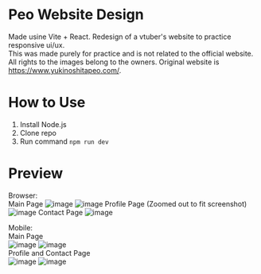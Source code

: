 # Peo Website Design
Made usine Vite + React. Redesign of a vtuber's website to practice responsive ui/ux. <br/>
This was made purely for practice and is not related to the official website. All rights to the images belong to the owners. Original website is https://www.yukinoshitapeo.com/.

# How to Use
1. Install Node.js
2. Clone repo
3. Run command ```npm run dev```

# Preview
Browser: <br/>
Main Page 
![image](https://github.com/user-attachments/assets/82c47e9a-c08e-4e12-b26d-b82e73253d5e)
![image](https://github.com/user-attachments/assets/0c207aa6-aa9a-42fa-b604-999f14fef10e)
Profile Page (Zoomed out to fit screenshot)
![image](https://github.com/user-attachments/assets/ae7bffae-3f55-402f-8edb-a64b914c2e05)
Contact Page
![image](https://github.com/user-attachments/assets/3585d5b0-a93e-45ca-bf84-80346abe0eda)


Mobile: <br/>
Main Page <br/>
![image](https://github.com/user-attachments/assets/1db8b827-ec06-442b-9296-9eb8fa169aed)
![image](https://github.com/user-attachments/assets/e71e555f-480f-4210-9153-c6e54095ee4e) <br/>
Profile and Contact Page <br/>
![image](https://github.com/user-attachments/assets/96479c64-78be-4ae6-be47-7b2beff451fc)
![image](https://github.com/user-attachments/assets/c4f938f6-eeb6-4d31-9360-4b2a0ecdbf14)









